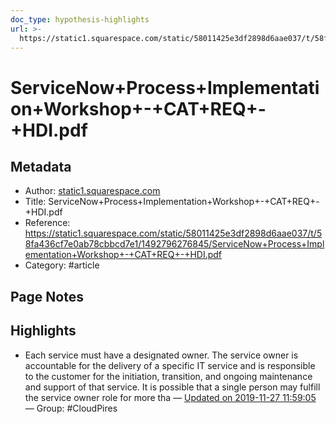 ```yaml
---
doc_type: hypothesis-highlights
url: >-
  https://static1.squarespace.com/static/58011425e3df2898d6aae037/t/58fa436cf7e0ab78cbbcd7e1/1492796276845/ServiceNow+Process+Implementation+Workshop+-+CAT+REQ+-+HDI.pdf
---
```


# ServiceNow+Process+Implementation+Workshop+-+CAT+REQ+-+HDI.pdf

## Metadata
- Author: [static1.squarespace.com]()
- Title: ServiceNow+Process+Implementation+Workshop+-+CAT+REQ+-+HDI.pdf
- Reference: https://static1.squarespace.com/static/58011425e3df2898d6aae037/t/58fa436cf7e0ab78cbbcd7e1/1492796276845/ServiceNow+Process+Implementation+Workshop+-+CAT+REQ+-+HDI.pdf
- Category: #article

## Page Notes
## Highlights
- Each service	 must	have	a	designated	 owner.	The	service	 owner	is	accountable	 for	the	delivery	of	a	specific	 IT	service	 and	is	responsible	to	the	customer	 for	the	initiation,	transition,	and	ongoing	maintenance	 and	support	of	that	service.	 It	is	possible	that	a	single	person	may	fulfill	the	service	 owner	role	for	more	tha — [Updated on 2019-11-27 11:59:05](https://hyp.is/OClIBBE3EeqBLVOwdN2iBQ/static1.squarespace.com/static/58011425e3df2898d6aae037/t/58fa436cf7e0ab78cbbcd7e1/1492796276845/ServiceNow+Process+Implementation+Workshop+-+CAT+REQ+-+HDI.pdf) — Group: #CloudPires




